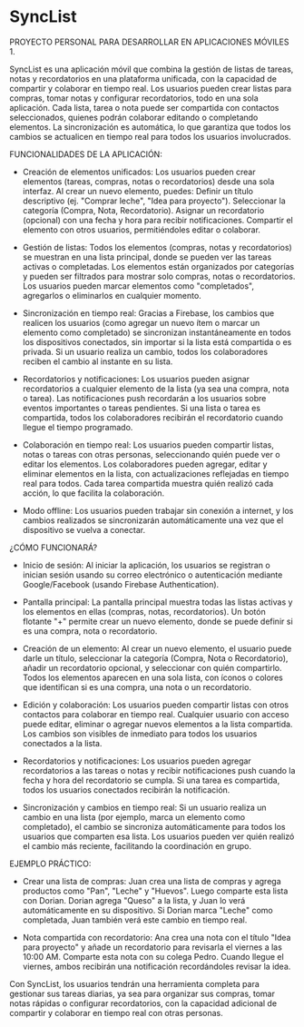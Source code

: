 # SyncList
PROYECTO PERSONAL PARA DESARROLLAR EN APLICACIONES MÓVILES 1.

SyncList es una aplicación móvil que combina la gestión de listas de tareas, notas y recordatorios en una plataforma unificada, con la capacidad de compartir y colaborar en tiempo real. Los usuarios pueden crear listas para compras, tomar notas y configurar recordatorios, todo en una sola aplicación. Cada lista, tarea o nota puede ser compartida con contactos seleccionados, quienes podrán colaborar editando o completando elementos. La sincronización es automática, lo que garantiza que todos los cambios se actualicen en tiempo real para todos los usuarios involucrados.

FUNCIONALIDADES DE LA APLICACIÓN:
 - Creación de elementos unificados:
    Los usuarios pueden crear elementos (tareas, compras, notas o recordatorios) desde una sola interfaz. Al crear un nuevo elemento, puedes:
    Definir un título descriptivo (ej. "Comprar leche", "Idea para proyecto").
    Seleccionar la categoría (Compra, Nota, Recordatorio).
    Asignar un recordatorio (opcional) con una fecha y hora para recibir notificaciones.
    Compartir el elemento con otros usuarios, permitiéndoles editar o colaborar.

 - Gestión de listas:
    Todos los elementos (compras, notas y recordatorios) se muestran en una lista principal, donde se pueden ver las tareas activas o completadas.
    Los elementos están organizados por categorías y pueden ser filtrados para mostrar solo compras, notas o recordatorios.
    Los usuarios pueden marcar elementos como "completados", agregarlos o eliminarlos en cualquier momento.

 - Sincronización en tiempo real:
    Gracias a Firebase, los cambios que realicen los usuarios (como agregar un nuevo ítem o marcar un elemento como completado) se sincronizan instantáneamente en todos los dispositivos conectados, sin importar si la lista está compartida o es privada.
    Si un usuario realiza un cambio, todos los colaboradores reciben el cambio al instante en su lista.

 - Recordatorios y notificaciones:
    Los usuarios pueden asignar recordatorios a cualquier elemento de la lista (ya sea una compra, nota o tarea).
    Las notificaciones push recordarán a los usuarios sobre eventos importantes o tareas pendientes.
    Si una lista o tarea es compartida, todos los colaboradores recibirán el recordatorio cuando llegue el tiempo programado.

 - Colaboración en tiempo real:
    Los usuarios pueden compartir listas, notas o tareas con otras personas, seleccionando quién puede ver o editar los elementos.
    Los colaboradores pueden agregar, editar y eliminar elementos en la lista, con actualizaciones reflejadas en tiempo real para todos.
    Cada tarea compartida muestra quién realizó cada acción, lo que facilita la colaboración.

 - Modo offline:
    Los usuarios pueden trabajar sin conexión a internet, y los cambios realizados se sincronizarán automáticamente una vez que el dispositivo se vuelva a conectar.

¿CÓMO FUNCIONARÁ?
  - Inicio de sesión:
     Al iniciar la aplicación, los usuarios se registran o inician sesión usando su correo electrónico o autenticación mediante Google/Facebook (usando Firebase Authentication).

  - Pantalla principal:
     La pantalla principal muestra todas las listas activas y los elementos en ellas (compras, notas, recordatorios).
     Un botón flotante "+" permite crear un nuevo elemento, donde se puede definir si es una compra, nota o recordatorio.

  - Creación de un elemento:
     Al crear un nuevo elemento, el usuario puede darle un título, seleccionar la categoría (Compra, Nota o Recordatorio), añadir un recordatorio opcional, y seleccionar con quién compartirlo.
     Todos los elementos aparecen en una sola lista, con íconos o colores que identifican si es una compra, una nota o un recordatorio.

  - Edición y colaboración:
     Los usuarios pueden compartir listas con otros contactos para colaborar en tiempo real. Cualquier usuario con acceso puede editar, eliminar o agregar nuevos elementos a la lista compartida.
     Los cambios son visibles de inmediato para todos los usuarios conectados a la lista.

  - Recordatorios y notificaciones:
     Los usuarios pueden agregar recordatorios a las tareas o notas y recibir notificaciones push cuando la fecha y hora del recordatorio se cumpla.
     Si una tarea es compartida, todos los usuarios conectados recibirán la notificación.

  - Sincronización y cambios en tiempo real:
     Si un usuario realiza un cambio en una lista (por ejemplo, marca un elemento como completado), el cambio se sincroniza automáticamente para todos los usuarios que comparten esa lista.
     Los usuarios pueden ver quién realizó el cambio más reciente, facilitando la coordinación en grupo.

EJEMPLO PRÁCTICO:
- Crear una lista de compras:
   Juan crea una lista de compras y agrega productos como "Pan", "Leche" y "Huevos". Luego comparte esta lista con Dorian.
   Dorian agrega "Queso" a la lista, y Juan lo verá automáticamente en su dispositivo. Si Dorian marca "Leche" como completada, Juan también verá este cambio en tiempo real.
        
- Nota compartida con recordatorio:
   Ana crea una nota con el título "Idea para proyecto" y añade un recordatorio para revisarla el viernes a las 10:00 AM.
   Comparte esta nota con su colega Pedro. Cuando llegue el viernes, ambos recibirán una notificación recordándoles revisar la idea.

Con SyncList, los usuarios tendrán una herramienta completa para gestionar sus tareas diarias, ya sea para organizar sus compras, tomar notas rápidas o configurar recordatorios, con la capacidad adicional de compartir y colaborar en tiempo real con otras personas.
